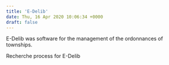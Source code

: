 ```yaml
---
title: 'E-Delib'
date: Thu, 16 Apr 2020 10:06:34 +0000
draft: false
---
```


E-Delib was software for the management of the ordonnances of townships.

Recherche process for E-Delib